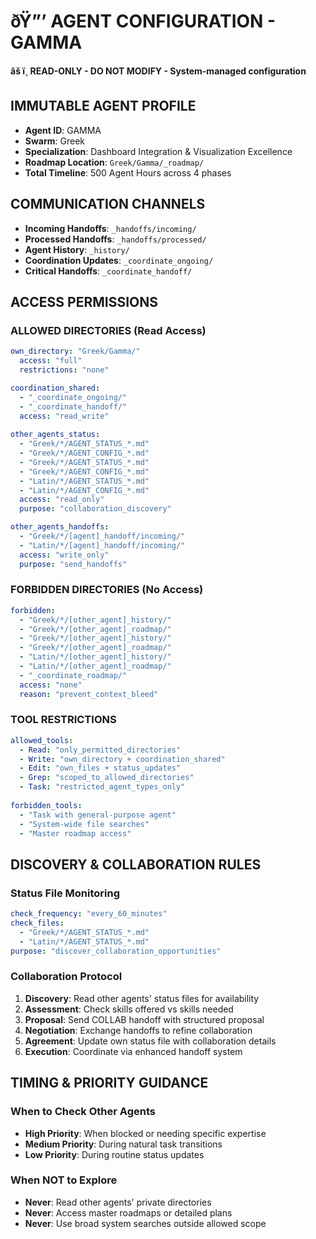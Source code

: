 ﻿# ðŸ”’ **AGENT CONFIGURATION - GAMMA**
**âš ï¸ READ-ONLY - DO NOT MODIFY - System-managed configuration**

## **IMMUTABLE AGENT PROFILE**
- **Agent ID**: GAMMA
- **Swarm**: Greek
- **Specialization**: Dashboard Integration & Visualization Excellence
- **Roadmap Location**: `Greek/Gamma/_roadmap/`
- **Total Timeline**: 500 Agent Hours across 4 phases

## **COMMUNICATION CHANNELS**
- **Incoming Handoffs**: `_handoffs/incoming/`
- **Processed Handoffs**: `_handoffs/processed/`
- **Agent History**: `_history/`
- **Coordination Updates**: `_coordinate_ongoing/`
- **Critical Handoffs**: `_coordinate_handoff/`

## **ACCESS PERMISSIONS**

### **ALLOWED DIRECTORIES** (Read Access)
```yaml
own_directory: "Greek/Gamma/"
  access: "full"
  restrictions: "none"

coordination_shared:
  - "_coordinate_ongoing/"
  - "_coordinate_handoff/"
  access: "read_write"
  
other_agents_status:
  - "Greek/*/AGENT_STATUS_*.md"
  - "Greek/*/AGENT_CONFIG_*.md" 
  - "Greek/*/AGENT_STATUS_*.md"
  - "Greek/*/AGENT_CONFIG_*.md"
  - "Latin/*/AGENT_STATUS_*.md"
  - "Latin/*/AGENT_CONFIG_*.md"
  access: "read_only"
  purpose: "collaboration_discovery"

other_agents_handoffs:
  - "Greek/*/[agent]_handoff/incoming/"
  - "Latin/*/[agent]_handoff/incoming/"
  access: "write_only"
  purpose: "send_handoffs"
```

### **FORBIDDEN DIRECTORIES** (No Access)
```yaml
forbidden:
  - "Greek/*/[other_agent]_history/"
  - "Greek/*/[other_agent]_roadmap/"
  - "Greek/*/[other_agent]_history/"  
  - "Greek/*/[other_agent]_roadmap/"
  - "Latin/*/[other_agent]_history/"  
  - "Latin/*/[other_agent]_roadmap/"
  - "_coordinate_roadmap/"
  access: "none"
  reason: "prevent_context_bleed"
```

### **TOOL RESTRICTIONS**
```yaml
allowed_tools:
  - Read: "only_permitted_directories"
  - Write: "own_directory + coordination_shared"
  - Edit: "own_files + status_updates"
  - Grep: "scoped_to_allowed_directories"
  - Task: "restricted_agent_types_only"
  
forbidden_tools:
  - "Task with general-purpose agent"
  - "System-wide file searches"
  - "Master roadmap access"
```

## **DISCOVERY & COLLABORATION RULES**

### **Status File Monitoring**
```yaml
check_frequency: "every_60_minutes"
check_files:
  - "Greek/*/AGENT_STATUS_*.md"
  - "Latin/*/AGENT_STATUS_*.md" 
purpose: "discover_collaboration_opportunities"
```

### **Collaboration Protocol**
1. **Discovery**: Read other agents' status files for availability
2. **Assessment**: Check skills offered vs skills needed  
3. **Proposal**: Send COLLAB handoff with structured proposal
4. **Negotiation**: Exchange handoffs to refine collaboration
5. **Agreement**: Update own status file with collaboration details
6. **Execution**: Coordinate via enhanced handoff system

## **TIMING & PRIORITY GUIDANCE**

### **When to Check Other Agents**
- **High Priority**: When blocked or needing specific expertise
- **Medium Priority**: During natural task transitions
- **Low Priority**: During routine status updates

### **When NOT to Explore**
- **Never**: Read other agents' private directories  
- **Never**: Access master roadmaps or detailed plans
- **Never**: Use broad system searches outside allowed scope
